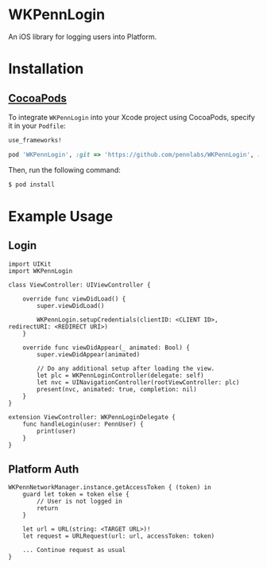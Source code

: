 # WKPennLogin
An iOS library for logging users into Platform.

# Installation

## [CocoaPods](http://cocoapods.org)

To integrate `WKPennLogin` into your Xcode project using CocoaPods, specify it in your `Podfile`:

```ruby
use_frameworks!

pod 'WKPennLogin', :git => 'https://github.com/pennlabs/WKPennLogin', :branch => 'master'
```

Then, run the following command:

```bash
$ pod install
```

# Example Usage

## Login
```
import UIKit
import WKPennLogin

class ViewController: UIViewController {

    override func viewDidLoad() {
        super.viewDidLoad()
        
        WKPennLogin.setupCredentials(clientID: <CLIENT ID>, redirectURI: <REDIRECT URI>)
    }

    override func viewDidAppear(_ animated: Bool) {
        super.viewDidAppear(animated)
        
        // Do any additional setup after loading the view.
        let plc = WKPennLoginController(delegate: self)
        let nvc = UINavigationController(rootViewController: plc)
        present(nvc, animated: true, completion: nil)
    }
}

extension ViewController: WKPennLoginDelegate {
    func handleLogin(user: PennUser) {
        print(user)
    }
}
```

## Platform Auth
```
WKPennNetworkManager.instance.getAccessToken { (token) in
    guard let token = token else {
        // User is not logged in
        return
    }
    
    let url = URL(string: <TARGET URL>)!
    let request = URLRequest(url: url, accessToken: token)
    
    ... Continue request as usual
}
```
